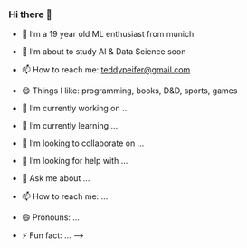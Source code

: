 ### Hi there 👋

<!--
**hollowcodes/hollowcodes** is a ✨ _special_ ✨ repository because its `README.md` (this file) appears on your GitHub profile.
-->

- 🔭 I’m a 19 year old ML enthusiast from munich
- 🌱 I’m about to study AI & Data Science soon
- 📫 How to reach me: teddypeifer@gmail.com
- 😄 Things I like: programming, books, D&D, sports, games

- 🔭 I’m currently working on ...
- 🌱 I’m currently learning ...
- 👯 I’m looking to collaborate on ...
- 🤔 I’m looking for help with ...
- 💬 Ask me about ...
- 📫 How to reach me: ...
- 😄 Pronouns: ...
- ⚡ Fun fact: ...
-->

